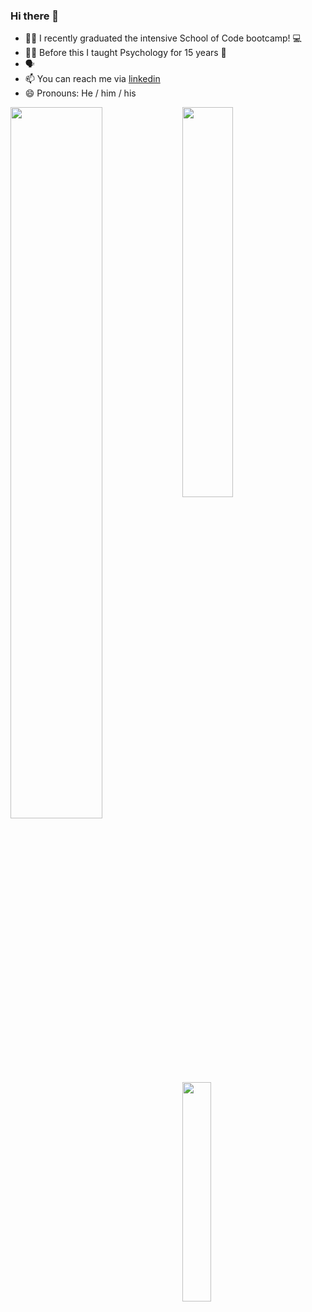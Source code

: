 ### Hi there 👋

- 👨‍🎓 I recently graduated the intensive School of Code bootcamp! 💻
- 👨‍🏫 Before this I taught Psychology for 15 years 🧠
- 🗣️
- 📫 You can reach me via <a href="https://www.linkedin.com/in/coderchrisb/"> linkedin </a>
- 😄 Pronouns: He / him / his

<img align ="left" width = "54%" src="https://github-readme-stats-chi-gilt.vercel.app/api?username=CoderMrB&show_icons=true&theme=radical"/>
<a align = 'left' href = "https://www.codewars.com/users/covchris"><img width="40%" src="https://github.r2v.ch/codewars?user=covchris&top_languages=true&hide_clan=true" width="300"></a>

<img align= 'left' width = '30%' src="https://github-readme-stats-chi-gilt.vercel.app/api/top-langs/?username=CoderMrB"/>




